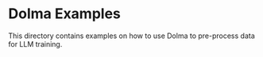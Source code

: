 # Dolma Examples

This directory contains examples on how to use Dolma to pre-process data for LLM training.
